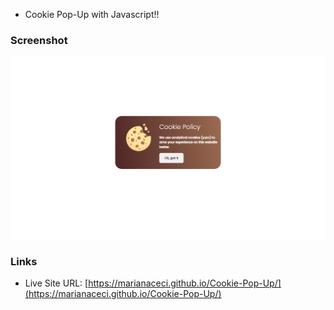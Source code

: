 - Cookie Pop-Up with Javascript!!

### Screenshot

![](./screenshot.png)

### Links

- Live Site URL: [https://marianaceci.github.io/Cookie-Pop-Up/](https://marianaceci.github.io/Cookie-Pop-Up/)